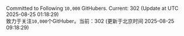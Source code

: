 Committed to Following `10,000` GitHubers. Current: <!-- FOLLOWING_COUNT -->302<!-- FOLLOWING_COUNT --> (Update at UTC <!-- LAST_UPDATED -->2025-08-25 01:18:29<!-- LAST_UPDATED -->)<br>
致力于关注`10,000`个GitHuber。当前：<!-- FOLLOWING_COUNT -->302<!-- FOLLOWING_COUNT --> (更新于北京时间 <!-- LAST_UPDATED_CST -->2025-08-25 09:18:29<!-- LAST_UPDATED_CST -->)
